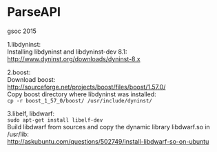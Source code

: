 # ParseAPI
gsoc 2015

1.libdyninst:  
Installing libdyninst and libdyninst-dev 8.1:  
http://www.dyninst.org/downloads/dyninst-8.x  

2.boost:  
Download boost:  
http://sourceforge.net/projects/boost/files/boost/1.57.0/  
Copy boost directory where libdyninst was installed:  
```cp -r boost_1_57_0/boost/ /usr/include/dyninst/  ```

3.libelf, libdwarf:  
```sudo apt-get install libelf-dev```   
Build libdwarf from sources and copy the dynamic library libdwarf.so in /usr/lib:    
http://askubuntu.com/questions/502749/install-libdwarf-so-on-ubuntu
